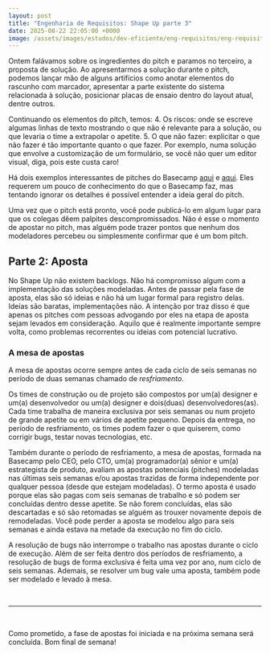```yaml
---
layout: post
title: "Engenharia de Requisitos: Shape Up parte 3"
date: 2025-08-22 22:05:00 +0000
image: /assets/images/estudos/dev-eficiente/eng-requisitos/eng-requisitos-shape-up-parte3-cover.jpg
---
```

Ontem falávamos sobre os ingredientes do pitch e paramos no terceiro, a proposta de solução. Ao apresentarmos a solução durante o pitch, podemos lançar mão de alguns artifícios como anotar elementos do rascunho com marcador, apresentar a parte existente do sistema relacionada à solução, posicionar placas de ensaio dentro do layout atual, dentre outros.

Continuando os elementos do pitch, temos:
4. Os riscos: onde se escreve algumas linhas de texto mostrando o que não é relevante para a solução, ou que levaria o time a extrapolar o apetite.
5. O que não fazer: explicitar o que não fazer é tão importante quanto o que fazer. Por exemplo, numa solução que envolve a customização de um formulário, se você não quer um editor visual, diga, pois este custa caro!

Há dois exemplos interessantes de pitches do Basecamp [aqui](https://basecamp.com/shapeup-todo-pitch) e [aqui](https://basecamp.com/shapeup-groups-pitch). Eles requerem um pouco de conhecimento do que o Basecamp faz, mas tentando ignorar os detalhes é possível entender a ideia geral do pitch.

Uma vez que o pitch está pronto, você pode publicá-lo em algum lugar para que os colegas dêem palpites descompromissados. Não é esse o momento de apostar no pitch, mas alguém pode trazer pontos que nenhum dos modeladores percebeu ou simplesmente confirmar que é um bom pitch.

## Parte 2: Aposta

No Shape Up não existem backlogs. Não há compromisso algum com a implementação das soluções modeladas. Antes de passar pela fase de aposta, elas são só ideias e não há um lugar formal para registro delas. Ideias são baratas, implementações não. A intenção por traz disso é que apenas os pitches com pessoas advogando por eles na etapa de aposta sejam levados em consideração. Aquilo que é realmente importante sempre volta, como problemas recorrentes ou ideias com potencial lucrativo.

### A mesa de apostas

A mesa de apostas ocorre sempre antes de cada ciclo de seis semanas no período de duas semanas chamado de *resfriamento*. 

Os times de construção ou de projeto são compostos por um(a) designer e um(a) desenvolvedor
ou um(a) designer e dois(duas) desenvolvedores(as). Cada time trabalha de maneira exclusiva por seis semanas ou num projeto de grande apetite ou em vários de apetite pequeno. Depois da  entrega, no período de resfriamento, os times podem fazer o que quiserem, como corrigir bugs, testar novas tecnologias, etc.

Também durante o período de resfriamento, a mesa de apostas, formada na Basecamp pelo CEO, pelo CTO, um(a) programador(a) sênior e um(a) estrategista de produto, avaliam as apostas potenciais (pitches) modeladas nas últimas seis semanas e/ou apostas trazidas de forma independente por qualquer pessoa (desde que estejam modeladas). O termo aposta é usado porque elas são pagas com seis semanas de trabalho e só podem ser concluídas dentro desse apetite. Se não forem concluídas, elas são descartadas e só são retomadas se alguém as trouxer novamente depois de remodeladas. Você pode perder a aposta se modelou algo para seis semanas e ainda estava na metade da execução no fim do ciclo.

A resolução de bugs não interrompe o trabalho nas apostas durante o ciclo de execução. Além de ser feita dentro dos períodos de resfriamento, a resolução de bugs de forma exclusiva é feita uma vez por ano, num ciclo de seis semanas. Ademais, se resolver um bug vale uma aposta, também pode ser modelado e levado à mesa.

<br />

---

<br />

Como prometido, a fase de apostas foi iniciada e na próxima semana será concluída. Bom final de semana!





